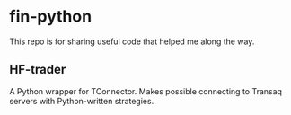 # fin-python

This repo is for sharing useful code that helped me along the way. 

## HF-trader
A Python wrapper for TConnector. Makes possible connecting to Transaq servers with Python-written strategies. 
